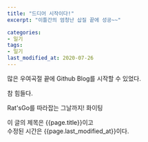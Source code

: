```yaml
---
title: "드디어 시작이다!"
excerpt: "이틀간의 엄청난 삽질 끝에 성공~~"

categories:
- 일기
tags:
- 일기
last_modified_at: 2020-07-26
---
```


많은 우여곡절 끝에 Github Blog를 시작할 수 있었다.

참 힘들다. 

Rat'sGo를 따라잡는 그날까지! 화이팅

이 글의 제목은 {{page.title}}이고  
수정된 시간은 {{page.last_modified_at}}이다.
